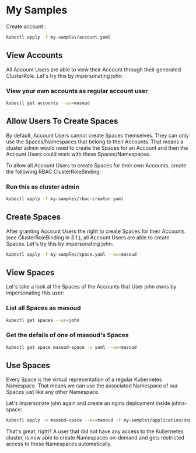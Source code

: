 # My Samples

Create account :

```sh
kubectl apply -f my-samples/account.yaml
```

## View Accounts

All Account Users are able to view their Account through their generated ClusterRole. Let's try this by impersonating john:

### View your own accounts as regular account user

```sh
kubectl get accounts --as=masoud
```

## Allow Users To Create Spaces

By default, Account Users cannot create Spaces themselves. They can only use the Spaces/Namespaces that belong to their Accounts. That means a cluster admin would need to create the Spaces for an Account and then the Account Users could work with these Spaces/Namespaces.

To allow all Account Users to create Spaces for their own Accounts, create the following RBAC ClusterRoleBinding:

### Run this as cluster admin

```sh
kubectl apply -f my-samples/rbac-creator.yaml
```

## Create Spaces

After granting Account Users the right to create Spaces for their Accounts (see ClusterRoleBinding in 3.1.), all Account Users are able to create Spaces. Let's try this by impersonating john:

```sh
kubectl apply -f my-samples/space.yaml --as=masoud
```

## View Spaces

Let's take a look at the Spaces of the Accounts that User john owns by impersonating this user:

### List all Spaces as masoud

```sh
kubectl get spaces --as=john
```

### Get the defails of one of masoud's Spaces

```sh
kubectl get space masoud-space -o yaml --as=masoud
```


## Use Spaces

Every Space is the virtual representation of a regular Kubernetes Namespace. That means we can use the associated Namespace of our Spaces just like any other Namespace.

Let's impersonate john again and create an nginx deployment inside johns-space:

```sh
kubectl apply -n masoud-space --as=masoud -f my-samples/application/deployment.yaml
```

That's great, right? A user that did not have any access to the Kubernetes cluster, is now able to create Namespaces on-demand and gets restricted access to these Namespaces automatically.
